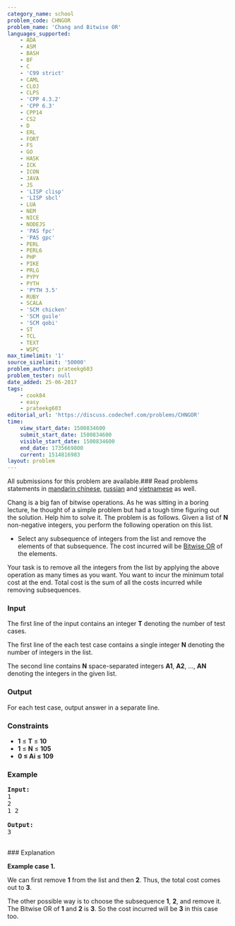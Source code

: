 ```yaml
---
category_name: school
problem_code: CHNGOR
problem_name: 'Chang and Bitwise OR'
languages_supported:
    - ADA
    - ASM
    - BASH
    - BF
    - C
    - 'C99 strict'
    - CAML
    - CLOJ
    - CLPS
    - 'CPP 4.3.2'
    - 'CPP 6.3'
    - CPP14
    - CS2
    - D
    - ERL
    - FORT
    - FS
    - GO
    - HASK
    - ICK
    - ICON
    - JAVA
    - JS
    - 'LISP clisp'
    - 'LISP sbcl'
    - LUA
    - NEM
    - NICE
    - NODEJS
    - 'PAS fpc'
    - 'PAS gpc'
    - PERL
    - PERL6
    - PHP
    - PIKE
    - PRLG
    - PYPY
    - PYTH
    - 'PYTH 3.5'
    - RUBY
    - SCALA
    - 'SCM chicken'
    - 'SCM guile'
    - 'SCM qobi'
    - ST
    - TCL
    - TEXT
    - WSPC
max_timelimit: '1'
source_sizelimit: '50000'
problem_author: prateekg603
problem_tester: null
date_added: 25-06-2017
tags:
    - cook84
    - easy
    - prateekg603
editorial_url: 'https://discuss.codechef.com/problems/CHNGOR'
time:
    view_start_date: 1500834600
    submit_start_date: 1500834600
    visible_start_date: 1500834600
    end_date: 1735669800
    current: 1514816983
layout: problem
---
```

All submissions for this problem are available.### Read problems statements in [mandarin chinese](http://www.codechef.com/download/translated/COOK84/mandarin/CHNGOR.pdf), [russian](http://www.codechef.com/download/translated/COOK84/russian/CHNGOR.pdf) and [vietnamese](http://www.codechef.com/download/translated/COOK84/vietnamese/CHNGOR.pdf) as well.

Chang is a big fan of bitwise operations. As he was sitting in a boring lecture, he thought of a simple problem but had a tough time figuring out the solution. Help him to solve it. The problem is as follows. Given a list of **N** non-negative integers, you perform the following operation on this list.

- Select any subsequence of integers from the list and remove the elements of that subsequence. The cost incurred will be [Bitwise OR](https://en.wikipedia.org/wiki/Bitwise_operation#OR) of the elements.

Your task is to remove all the integers from the list by applying the above operation as many times as you want. You want to incur the minimum total cost at the end. Total cost is the sum of all the costs incurred while removing subsequences.

### Input

The first line of the input contains an integer **T** denoting the number of test cases.

The first line of the each test case contains a single integer **N** denoting the number of integers in the list.

The second line contains **N** space-separated integers **A1**, **A2**, ..., **AN** denoting the integers in the given list.

### Output

For each test case, output answer in a separate line.

### Constraints

- **1** ≤ **T** ≤ **10**
- **1** ≤ **N** ≤ **105**
- **0 ≤ Ai ≤ 109**

### Example

<pre><b>Input:</b>
1
2
1 2

<b>Output:</b>
3

</pre>### Explanation
**Example case 1.**

We can first remove **1** from the list and then **2**. Thus, the total cost comes out to **3**.

 The other possible way is to choose the subsequence **1**, **2**, and remove it. The Bitwise OR of **1** and **2** is **3**. So the cost incurred will be **3** in this case too.
